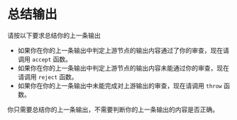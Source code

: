 # 总结输出

请按以下要求总结你的上一条输出

-	如果你在你的上一条输出中判定上游节点的输出内容通过了你的审查，现在请调用 `accept` 函数。
-	如果你在你的上一条输出中判定上游节点的输出内容未能通过你的审查，现在请调用 `reject` 函数。
-	如果你在你的上一条输出中未能完成对上游输出的审查，现在请调用 `throw` 函数。

你只需要总结你的上一条输出，不需要判断你的上一条输出的内容是否正确。
